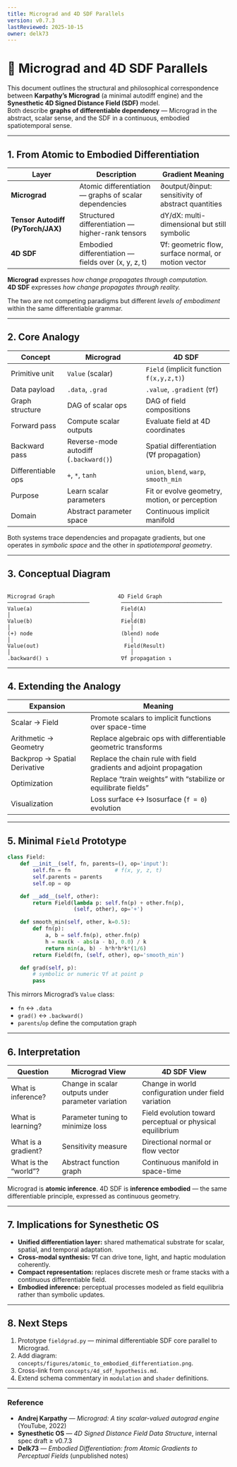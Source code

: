 ```yaml
---
title: Micrograd and 4D SDF Parallels
version: v0.7.3
lastReviewed: 2025-10-15
owner: delk73
---
```


# 🧩 Micrograd and 4D SDF Parallels

This document outlines the structural and philosophical correspondence between **Karpathy’s Micrograd** (a minimal autodiff engine) and the **Synesthetic 4D Signed Distance Field (SDF)** model.  
Both describe **graphs of differentiable dependency** — Micrograd in the abstract, scalar sense, and the SDF in a continuous, embodied spatiotemporal sense.

---

## 1. From Atomic to Embodied Differentiation

| Layer | Description | Gradient Meaning |
|--------|--------------|------------------|
| **Micrograd** | Atomic differentiation — graphs of scalar dependencies | ∂output/∂input: sensitivity of abstract quantities |
| **Tensor Autodiff (PyTorch/JAX)** | Structured differentiation — higher-rank tensors | dY/dX: multi-dimensional but still symbolic |
| **4D SDF** | Embodied differentiation — fields over (x, y, z, t) | ∇f: geometric flow, surface normal, or motion vector |

**Micrograd** expresses *how change propagates through computation.*  
**4D SDF** expresses *how change propagates through reality.*

The two are not competing paradigms but different *levels of embodiment* within the same differentiable grammar.

---

## 2. Core Analogy

| Concept | Micrograd | 4D SDF |
|----------|------------|--------|
| Primitive unit | `Value` (scalar) | `Field` (implicit function `f(x,y,z,t)`) |
| Data payload | `.data`, `.grad` | `.value`, `.gradient` (`∇f`) |
| Graph structure | DAG of scalar ops | DAG of field compositions |
| Forward pass | Compute scalar outputs | Evaluate field at 4D coordinates |
| Backward pass | Reverse-mode autodiff (`.backward()`) | Spatial differentiation (∇f propagation) |
| Differentiable ops | `+`, `*`, `tanh` | `union`, `blend`, `warp`, `smooth_min` |
| Purpose | Learn scalar parameters | Fit or evolve geometry, motion, or perception |
| Domain | Abstract parameter space | Continuous implicit manifold |

Both systems trace dependencies and propagate gradients, but one operates in *symbolic space* and the other in *spatiotemporal geometry*.

---

## 3. Conceptual Diagram

```

Micrograd Graph                    4D Field Graph
──────────────────────────          ────────────────────────────────
Value(a)                            Field(A)
│                                      │
Value(b)                            Field(B)
│                                      │
(+) node                            (blend) node
│                                      │
Value(out)                           Field(Result)
│                                      │
.backward() ↴                       ∇f propagation ↴

```

---

## 4. Extending the Analogy

| Expansion | Meaning |
|------------|----------|
| Scalar → Field | Promote scalars to implicit functions over space-time |
| Arithmetic → Geometry | Replace algebraic ops with differentiable geometric transforms |
| Backprop → Spatial Derivative | Replace the chain rule with field gradients and adjoint propagation |
| Optimization | Replace “train weights” with “stabilize or equilibrate fields” |
| Visualization | Loss surface ↔ Isosurface (`f = 0`) evolution |

---

## 5. Minimal `Field` Prototype

```python
class Field:
    def __init__(self, fn, parents=(), op='input'):
        self.fn = fn              # f(x, y, z, t)
        self.parents = parents
        self.op = op

    def __add__(self, other):
        return Field(lambda p: self.fn(p) + other.fn(p),
                     (self, other), op='+')

    def smooth_min(self, other, k=0.5):
        def fn(p):
            a, b = self.fn(p), other.fn(p)
            h = max(k - abs(a - b), 0.0) / k
            return min(a, b) - h*h*h*k*(1/6)
        return Field(fn, (self, other), op='smooth_min')

    def grad(self, p):
        # symbolic or numeric ∇f at point p
        pass
```

This mirrors Micrograd’s `Value` class:

* `fn` ↔ `.data`
* `grad()` ↔ `.backward()`
* `parents`/`op` define the computation graph

---

## 6. Interpretation

| Question             | Micrograd View                                     | 4D SDF View                                               |
| -------------------- | -------------------------------------------------- | --------------------------------------------------------- |
| What is inference?   | Change in scalar outputs under parameter variation | Change in world configuration under field variation       |
| What is learning?    | Parameter tuning to minimize loss                  | Field evolution toward perceptual or physical equilibrium |
| What is a gradient?  | Sensitivity measure                                | Directional normal or flow vector                         |
| What is the “world”? | Abstract function graph                            | Continuous manifold in space-time                         |

Micrograd is **atomic inference**.
4D SDF is **inference embodied** — the same differentiable principle, expressed as continuous geometry.

---

## 7. Implications for Synesthetic OS

* **Unified differentiation layer:** shared mathematical substrate for scalar, spatial, and temporal adaptation.
* **Cross-modal synthesis:** ∇f can drive tone, light, and haptic modulation coherently.
* **Compact representation:** replaces discrete mesh or frame stacks with a continuous differentiable field.
* **Embodied inference:** perceptual processes modeled as field equilibria rather than symbolic updates.

---

## 8. Next Steps

1. Prototype `fieldgrad.py` — minimal differentiable SDF core parallel to Micrograd.
2. Add diagram: `concepts/figures/atomic_to_embodied_differentiation.png`.
3. Cross-link from `concepts/4d_sdf_hypothesis.md`.
4. Extend schema commentary in `modulation` and `shader` definitions.

---

### Reference

* **Andrej Karpathy** — *Micrograd: A tiny scalar-valued autograd engine* (YouTube, 2022)
* **Synesthetic OS** — *4D Signed Distance Field Data Structure*, internal spec draft ≥ v0.7.3
* **Delk73** — *Embodied Differentiation: from Atomic Gradients to Perceptual Fields* (unpublished notes)
